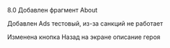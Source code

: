

8.0 Добавлен фрагмент About

Добавлен Ads тестовый, из-за санкций не работает

Изменена кнопка Назад на экране описание героя

